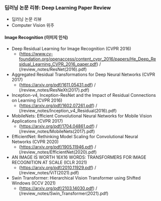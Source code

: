 ### 딥러닝 논문 리뷰: Deep Learning Paper Review

* 딥러닝 논문 리뷰
* Computer Vision 위주

#### Image Recognition (이미지 인식)
* Deep Residual Learning for Image Recognition (CVPR 2016)
  * <Original Paper>(https://www.cv-foundation.org/openaccess/content_cvpr_2016/papers/He_Deep_Residual_Learning_CVPR_2016_paper.pdf) / <Summary PDF>(/review_notes/ResNet(2016).pdf)
* Aggregated Residual Transformations for Deep Neural Networks (CVPR 2017)
  * <Original Paper>(https://arxiv.org/pdf/1611.05431.pdf) / <Summary PDF>(/review_notes/ResNeXt(2017).pdf)
* Inception-v4, Inception-ResNet and the Impact of Residual Connections on Learning (CVPR 2016)
  * <Original Paper>(https://arxiv.org/pdf/1602.07261.pdf) / <Summary PDF>(/review_notes/Inception_v4_Residual(2016).pdf)
* MobileNets: Efficient Convolutional Neural Networks for Mobile Vision Applications (CVPR 2017)
  * <Original Paper>(https://arxiv.org/pdf/1704.04861.pdf) / <Summary PDF>(/review_notes/MobileNets(2017).pdf)
* EfficientNet: Rethinking Model Scaling for Convolutional Neural Networks (CVPR 2020)
  * <Original Paper>(https://arxiv.org/pdf/1905.11946.pdf) / <Summary PDF>(/review_notes/EfficientNet(2020).pdf)
* AN IMAGE IS WORTH 16X16 WORDS: TRANSFORMERS FOR IMAGE RECOGNITION AT SCALE (ICLR 2021)
  * <Original Paper>(https://arxiv.org/pdf/2010.11929.pdf) / <Summary PDF>(/review_notes/ViT(2021).pdf)
* Swin Transformer: Hierarchical Vision Transformer using Shifted Windows (ICCV 2021)
  * <Original Paper>(https://arxiv.org/pdf/2103.14030.pdf) / <Summary PDF>(/review_notes/Swin_Transformer(2021).pdf)
